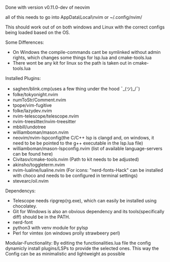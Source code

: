 Done with version v0.11.0-dev of neovim

all of this needs to go into AppData\Local\nvim or ~/.config/nvim/

This should work out of on both windows and Linux with the correct configs being loaded based on the OS.

Some Differences:
+ On Windows the compile-commands cant be symlinked without admin rights, which changes some things for lsp.lua and cmake-tools.lua
+ There wont be any kit for linux so the path is taken out in cmake-tools.lua

Installed Plugins:
+ saghen/blink.cmp(uses a few thing under the hood ¯\_(ツ)_/¯)
+ folke/tokyonight.nvim
+ numToStr/Comment.nvim
+ tpope/vim-fugitive
+ folke/lazydev.nvim
+ nvim-telescope/telescope.nvim
+ nvim-treesitter/nvim-treesitter
+ mbbill/undotree
+ williamboman/mason.nvim
+ neovim/nvim-lspconfig(the C/C++ lsp is clangd and, on windows, it need to be be pointed to the g++ executable in the lsp.lua file)
+ williamboman/mason-lspconfig.nvim (list of available language-servers can be found here)
+ Civitasv/cmake-tools.nvim (Path to kit needs to be adjusted)
+ akinsho/toggleterm.nvim
+ nvim-lualine/lualine.nvim (For icons: "nerd-fonts-Hack" can be installed with choco and needs to be configured in terminal settings)
+ stevearc/oil.nvim

Dependencys:
+ Telescope needs ripgrep(rg.exe), which can easily be installed using chocolatey.
+ Git for Windows is also an obvious dependency and its tools(specifically diff) should be in the PATH.
+ nerd-font
+ python3 with venv module for pylsp
+ Perl for vimtex (on windows prolly strawbeery perl)

Modular-Functionality:
By editing the functionalities.lua file the config dynamicly install plugins/LSPs to provide the selected ones.
This way the Config can be as minimalistic and lightweight as possible
